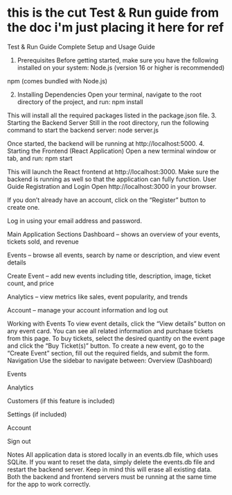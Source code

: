 # this is the cut Test & Run guide from the doc i'm just placing it here for ref 

Test & Run Guide
Complete Setup and Usage Guide
1. Prerequisites
Before getting started, make sure you have the following installed on your system:
Node.js (version 16 or higher is recommended)


npm (comes bundled with Node.js)


2. Installing Dependencies
Open your terminal, navigate to the root directory of the project, and run:
npm install

This will install all the required packages listed in the package.json file.
3. Starting the Backend Server
Still in the root directory, run the following command to start the backend server:
node server.js

Once started, the backend will be running at http://localhost:5000.
4. Starting the Frontend (React Application)
Open a new terminal window or tab, and run:
npm start

This will launch the React frontend at http://localhost:3000.
Make sure the backend is running as well so that the application can fully function.
User Guide
Registration and Login
Open http://localhost:3000 in your browser.


If you don’t already have an account, click on the “Register” button to create one.


Log in using your email address and password.


Main Application Sections
Dashboard – shows an overview of your events, tickets sold, and revenue


Events – browse all events, search by name or description, and view event details


Create Event – add new events including title, description, image, ticket count, and price


Analytics – view metrics like sales, event popularity, and trends


Account – manage your account information and log out

Working with Events
To view event details, click the “View details” button on any event card. You can see all related information and purchase tickets from this page.
To buy tickets, select the desired quantity on the event page and click the “Buy Ticket(s)” button.
To create a new event, go to the “Create Event” section, fill out the required fields, and submit the form.
Navigation
Use the sidebar to navigate between:
Overview (Dashboard)


Events


Analytics


Customers (if this feature is included)


Settings (if included)


Account


Sign out


Notes
All application data is stored locally in an events.db file, which uses SQLite. If you want to reset the data, simply delete the events.db file and restart the backend server. Keep in mind this will erase all existing data.
Both the backend and frontend servers must be running at the same time for the app to work correctly.

